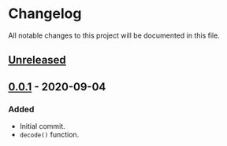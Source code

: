 Changelog
=========

All notable changes to this project will be documented in this file.

## [Unreleased]

## [0.0.1] - 2020-09-04

### Added
- Initial commit.
- `decode()` function.


[unreleased]: https://github.com/lnbits/bolt11/compare/0.0.1...HEAD
[0.0.1]: https://github.com/lnbits/bolt11/releases/tag/0.0.1
